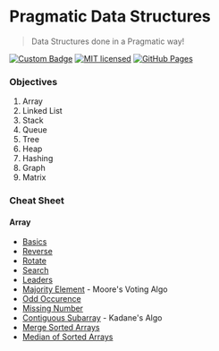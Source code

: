 # Pragmatic Data Structures
> Data Structures done in a Pragmatic way!

[![Custom Badge](https://img.shields.io/badge/Author-Abhijit%20Kar-brightgreen.svg?style=flat)](http://www.abhijit-kar.com/)
[![MIT licensed](https://img.shields.io/badge/Licence-MIT-blue.svg?style=flat)](https://opensource.org/licenses/mit-license.php)
[![GitHub Pages](https://img.shields.io/badge/Server-GitHub%20Pages-brightgreen.svg?style=flat)](http://www.abhijit-kar.com/pragmatic-data-structure/)

### Objectives
1. Array
1. Linked List
1. Stack
1. Queue
1. Tree
1. Heap
1. Hashing
1. Graph
1. Matrix

### Cheat Sheet

#### Array
- [Basics](https://nbviewer.jupyter.org/github/abhijit-kar/pragmatic-data-structure/blob/master/array/basics.ipynb)
- [Reverse](https://nbviewer.jupyter.org/github/abhijit-kar/pragmatic-data-structure/blob/master/array/reverse.ipynb)
- [Rotate](https://nbviewer.jupyter.org/github/abhijit-kar/pragmatic-data-structure/blob/master/array/rotate.ipynb)
- [Search](https://nbviewer.jupyter.org/github/abhijit-kar/pragmatic-data-structure/blob/master/array/search.ipynb)
- [Leaders](https://nbviewer.jupyter.org/github/abhijit-kar/pragmatic-data-structure/blob/master/array/leaders.ipynb)
- [Majority Element](https://nbviewer.jupyter.org/github/abhijit-kar/pragmatic-data-structure/blob/master/array/majority-element.ipynb) - Moore's Voting Algo
- [Odd Occurence](https://nbviewer.jupyter.org/github/abhijit-kar/pragmatic-data-structure/blob/master/array/odd-occurence.ipynb)
- [Missing Number](https://nbviewer.jupyter.org/github/abhijit-kar/pragmatic-data-structure/blob/master/array/missing-number.ipynb)
- [Contiguous Subarray](https://nbviewer.jupyter.org/github/abhijit-kar/pragmatic-data-structure/blob/master/array/contiguous-subarray.ipynb) - Kadane's Algo
- [Merge Sorted Arrays](https://nbviewer.jupyter.org/github/abhijit-kar/pragmatic-data-structure/blob/master/array/merge-sorted-arrays.ipynb)
- [Median of Sorted Arrays](https://nbviewer.jupyter.org/github/abhijit-kar/pragmatic-data-structure/blob/master/array/median-sorted-arrays.ipynb)
